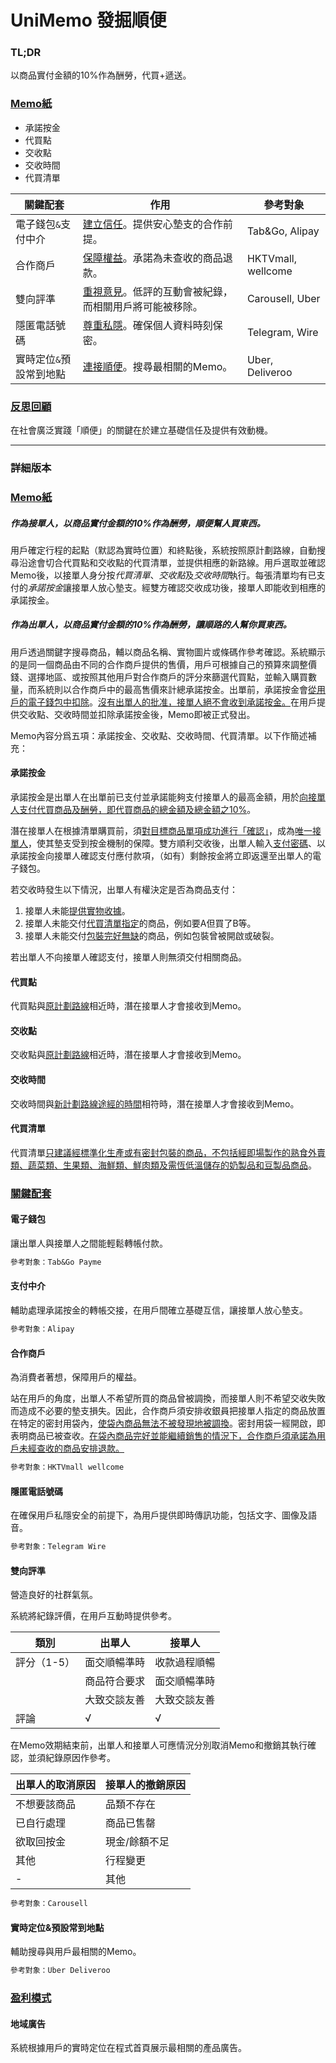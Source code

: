 # UniMemo 發掘順便

### TL;DR

以商品實付金額的10%作為酬勞，代買+遞送。

### <u>Memo紙</u>

- 承諾按金
- 代買點
- 交收點
- 交收時間
- 代買清單

| 關鍵配套                | 作用                                                         | 參考對象           |
| ----------------------- | ------------------------------------------------------------ | ------------------ |
| 電子錢包`&`支付中介     | <u>建立信任</u>。提供安心墊支的合作前提。                    | Tab&Go, Alipay     |
| 合作商戶                | <u>保障權益</u>。承諾為未查收的商品退款。                    | HKTVmall, wellcome |
| 雙向評準                | <u>重視意見</u>。低評的互動會被紀錄，而相關用戶將可能被移除。 | Carousell, Uber    |
| 隱匿電話號碼            | <u>尊重私隱</u>。確保個人資料時刻保密。                      | Telegram, Wire     |
| 實時定位`&`預設常到地點 | <u>連接順便</u>。搜尋最相關的Memo。                          | Uber, Deliveroo    |



### <u>反思回顧</u>

在社會廣泛實踐「順便」的關鍵在於建立基礎信任及提供有效動機。



___





### 詳細版本

### <u>Memo紙</u>

##### 作為接單人，以商品實付金額的10%作為酬勞，順便幫人買東西。

用戶確定行程的起點（默認為實時位置）和終點後，系統按照原計劃路線，自動搜尋沿途會切合代買點和交收點的代買清單，並提供相應的新路線。用戶選取並確認Memo後，以接單人身分按*代買清單*、*交收點*及*交收時間*執行。每張清單均有已支付的*承諾按金*讓接單人放心墊支。經雙方確認交收成功後，接單人即能收到相應的承諾按金。

##### 作為出單人，以商品實付金額的10%作為酬勞，讓順路的人幫你買東西。

用戶透過關鍵字搜尋商品，輔以商品名稱、實物圖片或條碼作參考確認。系統顯示的是同一個商品由不同的合作商戶提供的售價，用戶可根據自己的預算來調整價錢、選擇地區、或按照其他用戶對合作商戶的評分來篩選代買點，並輸入購買數量，而系統則以合作商戶中的最高售價來計總承諾按金。出單前，承諾按金會<u>從用戶的電子錢包中扣除</u>。<u>沒有出單人的批准，接單人絕不會收到承諾按金。</u>在用戶提供交收點、交收時間並扣除承諾按金後，Memo即被正式發出。

Memo內容分爲五項：承諾按金、交收點、交收時間、代買清單。以下作簡述補充：

#### 承諾按金

承諾按金是出單人在出單前已支付並承諾能夠支付接單人的最高金額，用於<u>向接單人支付代買商品及酬勞，即代買商品的總金額及總金額之10%</u>。

潛在接單人在根據清單購買前，須<u>對目標商品單項成功進行「確認」</u>，成為<u>唯一接單人</u>，使其墊支受到按金機制的保障。雙方順利交收後，出單人輸入<u>支付密碼</u>、以承諾按金向接單人確認支付應付款項，（如有）剩餘按金將立即返還至出單人的電子錢包。

若交收時發生以下情況，出單人有權決定是否為商品支付：

1. 接單人未能<u>提供實物收據</u>。
2. 接單人未能交付<u>代買清單指定</u>的商品，例如要A但買了B等。
3. 接單人未能交付<u>包裝完好無缺</u>的商品，例如包裝曾被開啟或破裂。

若出單人不向接單人確認支付，接單人則無須交付相關商品。



#### 代買點

代買點與<u>原計劃路線</u>相近時，潛在接單人才會接收到Memo。



#### 交收點

交收點與<u>原計劃路線</u>相近時，潛在接單人才會接收到Memo。



#### 交收時間

交收時間與<u>新計劃路線途經的時間</u>相符時，潛在接單人才會接收到Memo。



#### 代買清單

代買清單<u>只建議經標準化生產或有密封包裝的商品，不包括經即場製作的熟食外賣類、蔬菜類、生果類、海鮮類、鮮肉類及需恆低溫儲存的奶製品和豆製品商品</u>。



### <u>關鍵配套</u>

#### 電子錢包

讓出單人與接單人之間能輕鬆轉帳付款。

```markdown
參考對象：Tab&Go Payme
```



#### 支付中介

輔助處理承諾按金的轉帳交接，在用戶間確立基礎互信，讓接單人放心墊支。

```markdown
參考對象：Alipay
```



#### 合作商戶

為消費者著想，保障用戶的權益。

站在用戶的角度，出單人不希望所買的商品曾被調換，而接單人則不希望交收失敗而造成不必要的墊支損失。因此，合作商戶須安排收銀員把接單人指定的商品放置在特定的密封用袋內，<u>使袋內商品無法不被發現地被調換</u>。密封用袋一經開啟，即表明商品已被查收。<u>在袋內商品完好並能繼續銷售的情況下，合作商戶須承諾為用戶未經查收的商品安排退款。</u>

```markdown
參考對象：HKTVmall wellcome
```



#### 隱匿電話號碼

在確保用戶私隱安全的前提下，為用戶提供即時傳訊功能，包括文字、圖像及語音。

```markdown
參考對象：Telegram Wire
```



#### 雙向評準

營造良好的社群氣氛。

系統將紀錄評價，在用戶互動時提供參考。

| 類別       | 出單人      | 接單人      |
| ---------- | ---------- | ---------- |
| 評分（1-5） | 面交順暢準時 | 收款過程順暢 |
|            | 商品符合要求 | 面交順暢準時 |
|            | 大致交談友善 | 大致交談友善 |
| 評論        | √          | √          |

在Memo效期結束前，出單人和接單人可應情況分別取消Memo和撤銷其執行確認，並須紀錄原因作參考。

| 出單人的取消原因 | 接單人的撤銷原因 |
| ------------- | ------------- |
| 不想要該商品    | 品類不存在      |
| 已自行處理      | 商品已售罄      |
| 欲取回按金      | 現金/餘額不足   |
| 其他           | 行程變更       |
| -             | 其他           |

```markdown
參考對象：Carousell
```



#### 實時定位&預設常到地點

輔助搜尋與用戶最相關的Memo。

```markdown
參考對象：Uber Deliveroo
```



### <u>盈利模式</u>

#### 地域廣告

系統根據用戶的實時定位在程式首頁展示最相關的產品廣告。